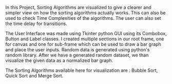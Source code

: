 In this Project, Sorting Algorithms are visualized to give a clearer and simpler view on how the sorting algorithms actually works. This can also be used to check Time Complexities of the algorithms. The user can also set the time delay for transitions.

The User Interface was made using Tkinter python GUI using its Combobox, Button and Label classes. 
I created multiple sections in our root frame, one for canvas and one for sub-frame which can be used to draw a bar graph and place the user inputs.
Random data is generated using python's random library. After we have a generated random dataset, we than visualize the given data as a normalized bar graph.

The Sorting Algorithms available here for visualization are : Bubble Sort, Quick Sort and Merge Sort.
